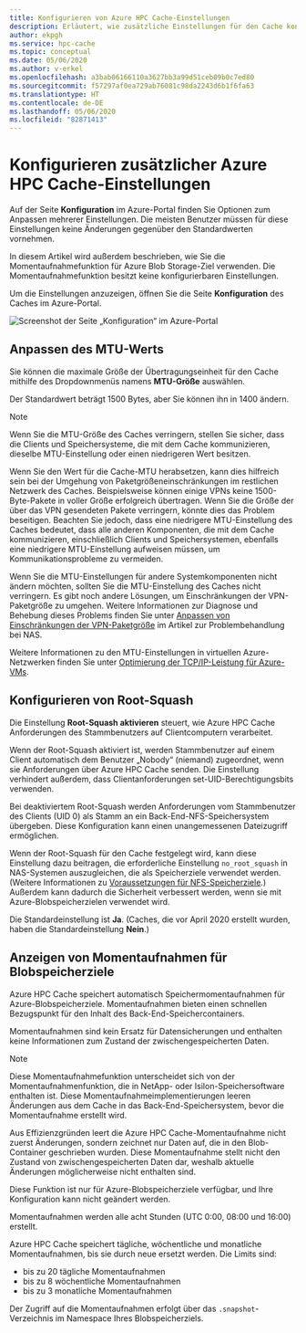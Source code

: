 ```yaml
---
title: Konfigurieren von Azure HPC Cache-Einstellungen
description: Erläutert, wie zusätzliche Einstellungen für den Cache konfiguriert werden, z. B. MTU und no-root-squash, und wie auf die Expressmomentaufnahmen von Azure Blob Storage-Zielen zugegriffen wird.
author: ekpgh
ms.service: hpc-cache
ms.topic: conceptual
ms.date: 05/06/2020
ms.author: v-erkel
ms.openlocfilehash: a3bab06166110a3627bb3a99d51ceb09b0c7ed80
ms.sourcegitcommit: f57297af0ea729ab76081c98da2243d6b1f6fa63
ms.translationtype: HT
ms.contentlocale: de-DE
ms.lasthandoff: 05/06/2020
ms.locfileid: "82871413"
---
```

# <a name="configure-additional-azure-hpc-cache-settings"></a>Konfigurieren zusätzlicher Azure HPC Cache-Einstellungen

Auf der Seite **Konfiguration** im Azure-Portal finden Sie Optionen zum Anpassen mehrerer Einstellungen. Die meisten Benutzer müssen für diese Einstellungen keine Änderungen gegenüber den Standardwerten vornehmen.

In diesem Artikel wird außerdem beschrieben, wie Sie die Momentaufnahmefunktion für Azure Blob Storage-Ziel verwenden. Die Momentaufnahmefunktion besitzt keine konfigurierbaren Einstellungen.

Um die Einstellungen anzuzeigen, öffnen Sie die Seite **Konfiguration** des Caches im Azure-Portal.

![Screenshot der Seite „Konfiguration“ im Azure-Portal](media/configuration.png)

## <a name="adjust-mtu-value"></a>Anpassen des MTU-Werts
<!-- linked from troubleshoot-nas article -->

Sie können die maximale Größe der Übertragungseinheit für den Cache mithilfe des Dropdownmenüs namens **MTU-Größe** auswählen.

Der Standardwert beträgt 1500 Bytes, aber Sie können ihn in 1400 ändern.

> [!NOTE]
> Wenn Sie die MTU-Größe des Caches verringern, stellen Sie sicher, dass die Clients und Speichersysteme, die mit dem Cache kommunizieren, dieselbe MTU-Einstellung oder einen niedrigeren Wert besitzen.

Wenn Sie den Wert für die Cache-MTU herabsetzen, kann dies hilfreich sein bei der Umgehung von Paketgrößeneinschränkungen im restlichen Netzwerk des Caches. Beispielsweise können einige VPNs keine 1500-Byte-Pakete in voller Größe erfolgreich übertragen. Wenn Sie die Größe der über das VPN gesendeten Pakete verringern, könnte dies das Problem beseitigen. Beachten Sie jedoch, dass eine niedrigere MTU-Einstellung des Caches bedeutet, dass alle anderen Komponenten, die mit dem Cache kommunizieren, einschließlich Clients und Speichersystemen, ebenfalls eine niedrigere MTU-Einstellung aufweisen müssen, um Kommunikationsprobleme zu vermeiden.

Wenn Sie die MTU-Einstellungen für andere Systemkomponenten nicht ändern möchten, sollten Sie die MTU-Einstellung des Caches nicht verringern. Es gibt noch andere Lösungen, um Einschränkungen der VPN-Paketgröße zu umgehen. Weitere Informationen zur Diagnose und Behebung dieses Problems finden Sie unter [Anpassen von Einschränkungen der VPN-Paketgröße](troubleshoot-nas.md#adjust-vpn-packet-size-restrictions) im Artikel zur Problembehandlung bei NAS.

Weitere Informationen zu den MTU-Einstellungen in virtuellen Azure-Netzwerken finden Sie unter [Optimierung der TCP/IP-Leistung für Azure-VMs](../virtual-network/virtual-network-tcpip-performance-tuning.md).

## <a name="configure-root-squash"></a>Konfigurieren von Root-Squash
<!-- linked from troubleshoot -->

Die Einstellung **Root-Squash aktivieren** steuert, wie Azure HPC Cache Anforderungen des Stammbenutzers auf Clientcomputern verarbeitet.

Wenn der Root-Squash aktiviert ist, werden Stammbenutzer auf einem Client automatisch dem Benutzer „Nobody“ (niemand) zugeordnet, wenn sie Anforderungen über Azure HPC Cache senden. Die Einstellung verhindert außerdem, dass Clientanforderungen set-UID-Berechtigungsbits verwenden.

Bei deaktiviertem Root-Squash werden Anforderungen vom Stammbenutzer des Clients (UID 0) als Stamm an ein Back-End-NFS-Speichersystem übergeben. Diese Konfiguration kann einen unangemessenen Dateizugriff ermöglichen.

Wenn der Root-Squash für den Cache festgelegt wird, kann diese Einstellung dazu beitragen, die erforderliche Einstellung ``no_root_squash`` in NAS-Systemen auszugleichen, die als Speicherziele verwendet werden. (Weitere Informationen zu [Voraussetzungen für NFS-Speicherziele](hpc-cache-prereqs.md#nfs-storage-requirements).) Außerdem kann dadurch die Sicherheit verbessert werden, wenn sie mit Azure-Blobspeicherzielen verwendet wird.

Die Standardeinstellung ist **Ja**. (Caches, die vor April 2020 erstellt wurden, haben die Standardeinstellung **Nein**.)

## <a name="view-snapshots-for-blob-storage-targets"></a>Anzeigen von Momentaufnahmen für Blobspeicherziele

Azure HPC Cache speichert automatisch Speichermomentaufnahmen für Azure-Blobspeicherziele. Momentaufnahmen bieten einen schnellen Bezugspunkt für den Inhalt des Back-End-Speichercontainers.

Momentaufnahmen sind kein Ersatz für Datensicherungen und enthalten keine Informationen zum Zustand der zwischengespeicherten Daten.

> [!NOTE]
> Diese Momentaufnahmefunktion unterscheidet sich von der Momentaufnahmenfunktion, die in NetApp- oder Isilon-Speichersoftware enthalten ist. Diese Momentaufnahmeimplementierungen leeren Änderungen aus dem Cache in das Back-End-Speichersystem, bevor die Momentaufnahme erstellt wird.
>
> Aus Effizienzgründen leert die Azure HPC Cache-Momentaufnahme nicht zuerst Änderungen, sondern zeichnet nur Daten auf, die in den Blob-Container geschrieben wurden. Diese Momentaufnahme stellt nicht den Zustand von zwischengespeicherten Daten dar, weshalb aktuelle Änderungen möglicherweise nicht enthalten sind.

Diese Funktion ist nur für Azure-Blobspeicherziele verfügbar, und Ihre Konfiguration kann nicht geändert werden.

Momentaufnahmen werden alle acht Stunden (UTC 0:00, 08:00 und 16:00) erstellt.

Azure HPC Cache speichert tägliche, wöchentliche und monatliche Momentaufnahmen, bis sie durch neue ersetzt werden. Die Limits sind:

* bis zu 20 tägliche Momentaufnahmen
* bis zu 8 wöchentliche Momentaufnahmen
* bis zu 3 monatliche Momentaufnahmen

Der Zugriff auf die Momentaufnahmen erfolgt über das `.snapshot`-Verzeichnis im Namespace Ihres Blobspeicherziels.
